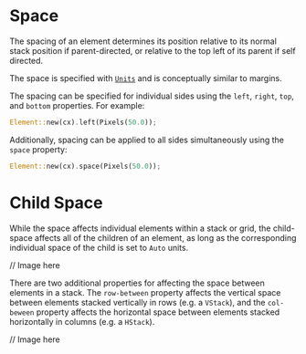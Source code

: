 # Space

The spacing of an element determines its position relative to its normal stack position if parent-directed, or relative to the top left of its parent if self directed.

The space is specified with [`Units`](units.md) and is conceptually similar to margins.

The spacing can be specified for individual sides using the `left`, `right`, `top`, and `bottom` properties. For example:

```rust
Element::new(cx).left(Pixels(50.0));
```

Additionally, spacing can be applied to all sides simultaneously using the `space` property:

```rust
Element::new(cx).space(Pixels(50.0));
```

# Child Space

While the space affects individual elements within a stack or grid, the child-space affects all of the children of an element, as long as the corresponding individual space of the child is set to `Auto` units.

// Image here

There are two additional properties for affecting the space between elements in a stack. The `row-between` property affects the vertical space between elements stacked vertically in rows (e.g. a `VStack`), and the `col-beween` property affects the horizontal space between elements stacked horizontally in columns (e.g. a `HStack`).

// Image here